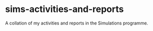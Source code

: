 # sims-activities-and-reports
A collation of my activities and reports in the Simulations programme.
